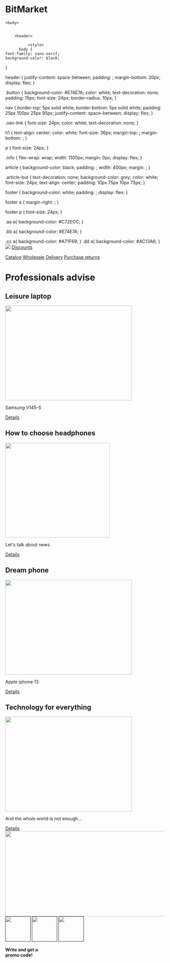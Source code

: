 # BitMarket
<html>
    <head>
        <title>BitMarket</title>
        <link rel="stylesheet" href="style.css">
    </head>

    <body>
  
        
        <header>

              <style>
          body {
    font-family: sans-serif;
    background-color: black;
}

header {
    justify-content: space-between;
    padding: ;
    margin-bottom: 20px;
    display: flex;
}

.button {
    background-color: #E74E7A;
    color: white;
    text-decoration: none;
    padding: 15px;
    font-size: 24px;
    border-radius: 10px;
}

nav {
    border-top: 5px solid white;
    border-bottom: 5px solid white;
    padding: 25px 100px 25px 95px;
    justify-content: space-between;
    display: flex;
}

.nav-link {
    font-size: 24px;
    color: white;
    text-decoration: none;
}

h1 {
    text-align: center;
    color: white;
    font-size: 36px;
    margin-top: ;
    margin-bottom: ;
}

p {
    font-size: 24px;
}

.info {
    flex-wrap: wrap;
    width: 1100px;
    margin: 0px;
    display: flex;
}

article {
    background-color: black;
    padding: ;
    width: 400px;
    margin: ;
}

.article-but {
    text-decoration: none;
    background-color: grey;
    color: white;
    font-size: 24px;
    text-align: center;
    padding: 10px 75px 10px 75px;
}

footer {
    background-color: white;
    padding: ;
    display: flex;
}

footer a {
    margin-right: ;
}

footer p {
    font-size: 24px;
}

.aa a{
    background-color: #C72ECC;
}

.bb a{
    background-color: #E74E7A;
}

.cc a{
    background-color: #A71F69;
}
.dd a{
    background-color: #AC13A6;
}
</style>
            <img src="/uploads/2021/02/logo_0_1613588860.svg">
            <a class="button" href="">Discounts</a>
        </header>
        <nav>
            <a class="nav-link" href="">Catalog</a>
            <a class="nav-link" href="">Wholesale</a>
            <a class="nav-link" href="">Delivery</a>
            <a class="nav-link" href="">Purchase returns</a>
        </nav>
        <main>
            <h1>Professionals advise</h1>
            <section class="info">
                <article class="aa">
                    <h2>Leisure laptop</h2>
                    <img src="/uploads/2021/02/notebook-405755_1920_0_1613586011.jpg" width="400px" height="300px"/>
                    <p>Samsung V145-S</p>
                    <a class="article-but" href="">Details</a>
                </article>
                <article class="bb">
                    <h2>How to choose headphones</h2>
                    <img src="/uploads/2021/02/music-1813100_1280_0_1613586010.png" width="330px" height="300px"/>
                    <p>Let's talk about news</p>
                    <a class="article-but" href="">Details</a>
                </article>
                <article class="cc">
                    <h2>Dream phone</h2>
                    <img src="/uploads/2021/02/mobile-phone-1875813_1920_0_1613586011.jpg" width="400px" height="300px"/>
                    <p>Apple iphone 13</p>
                    <a class="article-but" href="">Details</a>
                </article>
                <article class="dd">
                    <h2>Technology for everything</h2>
                    <img src="/uploads/2021/02/laptop-1483974_1920_0_1613586010.jpg" width="400px" height="300px"/>
                    <p>And the whole world is not enough...</p>
                    <a class="article-but" href="">Details</a>
                </article>
            </section>
            <img src="/uploads/2021/02/mobile-phone-1419275_1920_0_1613586010.jpg" width="960" height="270"/>
        </main>
        <footer>
            <a href=""><img src="/uploads/2021/02/icon-set-1142000_1280%201_0_1613586391.png" width="80px" height="80px"></a>
            <a href=""><img src="/uploads/2021/02/Group%201_0_1613586391.png" width="80px" height="80px"></a>
            <a href=""><img src="/uploads/2021/02/instagram-3288419_1280%201_0_1613586391.png" width="80px" height="80px"></a>
            <p><b>Write and get a<br/> promo code!</b></p> 
        </footer>
    </body>
</html>
